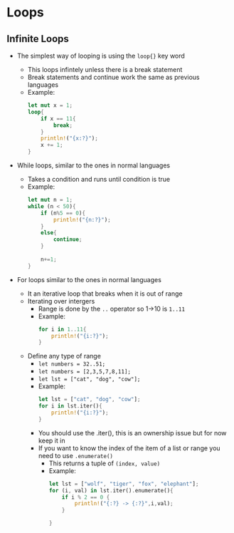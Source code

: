 # Loops
## Infinite Loops
* The simplest way of looping is using the `loop{}` key word
  * This loops infintely unless there is a break statement
  * Break statements and continue work the same as previous languages
  * Example:
    ```rust
    let mut x = 1;
    loop{
        if x == 11{
            break;
        }
        println!("{x:?}");
        x += 1;
    }
    ```
* While loops, similar to the ones in normal languages
  * Takes a condition and runs until condition is true
  * Example:
    ```rust
    let mut n = 1;
    while (n < 50){
        if (n%5 == 0){
            println!("{n:?}");
        }
        else{
            continue;
        }
        
        n+=1;
    }
    ```

* For loops similar to the ones in normal languages
  * It an iterative loop that breaks when it is out of range
  * Iterating over intergers
    * Range is done by the `..` operator so 1->10 is `1..11`
    * Example:
        ```rust
        for i in 1..11{
            println!("{i:?}");
        }
        ```
  * Define any type of range 
    * `let numbers = 32..51;` 
    * `let numbers = [2,3,5,7,8,11];`
    * `let lst = ["cat", "dog", "cow"];`
    * Example:
        ```rust
        let lst = ["cat", "dog", "cow"];
        for i in lst.iter(){
            println!("{i:?}");
        }
        ```   
    * You should use the .iter(), this is an ownership issue but for now keep it in
    * If you want to know the index of the item of a list or range you need to use `.enumerate()`
      * This returns a tuple of `(index, value)`
      * Example:
        ```rust
        let lst = ["wolf", "tiger", "fox", "elephant"];
        for (i, val) in lst.iter().enumerate(){
            if i % 2 == 0 {
                println!("{:?} -> {:?}",i,val);
            }

        }
        ```
     
